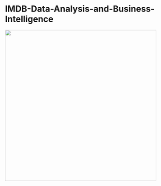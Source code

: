 # IMDB-Data-Analysis-and-Business-Intelligence

<img src="https://github.com/chandrashalini/IMDB-Data-Analysis-and-Business-Intelligence/blob/main/dashboard.JPG" width="500px">
